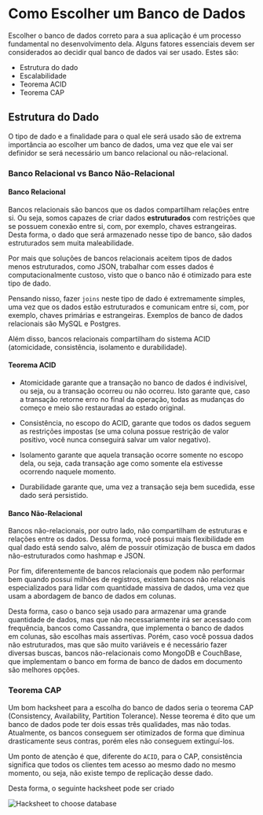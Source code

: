# Como Escolher um Banco de Dados

Escolher o banco de dados correto para a sua aplicação é um processo fundamental no desenvolvimento dela. Alguns fatores essenciais devem ser considerados ao decidir qual banco de dados vai ser usado. Estes são:

- Estrutura do dado
- Escalabilidade
- Teorema ACID
- Teorema CAP

## Estrutura do Dado

O tipo de dado e a finalidade para o qual ele será usado são de extrema importância ao escolher um banco de dados, uma vez que ele vai ser definidor se será necessário um banco relacional ou não-relacional.

### Banco Relacional vs Banco Não-Relacional

#### Banco Relacional

Bancos relacionais são bancos que os dados compartilham relações entre si. Ou seja, somos capazes de criar dados **estruturados** com restrições que se possuem conexão entre si, com, por exemplo, chaves estrangeiras. Desta forma, o dado que será armazenado nesse tipo de banco, são dados estruturados sem muita maleabilidade.

Por mais que soluções de bancos relacionais aceitem tipos de dados menos estruturados, como JSON, trabalhar com esses dados é computacionalmente custoso, visto que o banco não é otimizado para este tipo de dado.

Pensando nisso, fazer `joins` neste tipo de dado é extremamente simples, uma vez que os dados estão estruturados e comunicam entre si, com, por exemplo, chaves primárias e estrangeiras. Exemplos de banco de dados relacionais são MySQL e Postgres.

Além disso, bancos relacionais compartilham do sistema ACID (atomicidade, consistência, isolamento e durabilidade).

#### Teorema ACID

- Atomicidade garante que a transação no banco de dados é indivisível, ou seja, ou a transação ocorreu ou não ocorreu. Isto garante que, caso a transação retorne erro no final da operação, todas as mudanças do começo e meio são restauradas ao estado original.

- Consistência, no escopo do ACID, garante que todos os dados seguem as restrições impostas (se uma coluna possue restrição de valor positivo, você nunca conseguirá salvar um valor negativo).

- Isolamento garante que aquela transação ocorre somente no escopo dela, ou seja, cada transação age como somente ela estivesse ocorrendo naquele momento.

- Durabilidade garante que, uma vez a transação seja bem sucedida, esse dado será persistido.

#### Banco Não-Relacional

Bancos não-relacionais, por outro lado, não compartilham de estruturas e relações entre os dados. Dessa forma, você possui mais flexibilidade em qual dado está sendo salvo, além de possuir otimização de busca em dados não-estruturados como hashmap e JSON.

Por fim, diferentemente de bancos relacionais que podem não performar bem quando possui milhões de registros, existem bancos não relacionais especializados para lidar com quantidade massiva de dados, uma vez que usam a abordagem de banco de dados em colunas.

Desta forma, caso o banco seja usado para armazenar uma grande quantidade de dados, mas que não necessariamente irá ser acessado com frequência, bancos como Cassandra, que implementa o banco de dados em colunas, são escolhas mais assertivas. Porém, caso você possua dados não estruturados, mas que são muito variáveis e é necessário fazer diversas buscas, bancos não-relacionais como MongoDB e CouchBase, que implementam o banco em forma de banco de dados em documento são melhores opções.

### Teorema CAP

Um bom hacksheet para a escolha do banco de dados seria o teorema CAP (Consistency, Availability, Partition Tolerance). Nesse teorema é dito que um banco de dados pode ter dois essas três qualidades, mas não todas. Atualmente, os bancos conseguem ser otimizados de forma que diminua drasticamente seus contras, porém eles não conseguem extinguí-los.

Um ponto de atenção é que, diferente do `ACID`, para o CAP, consistência significa que todos os clientes tem acesso ao mesmo dado no mesmo momento, ou seja, não existe tempo de replicação desse dado.

Desta forma, o seguinte hacksheet pode ser criado

![Hacksheet to choose database](https://3cs1e07ms.files.wordpress.com/2016/02/cap.jpg "Hacksheet to choose database")
